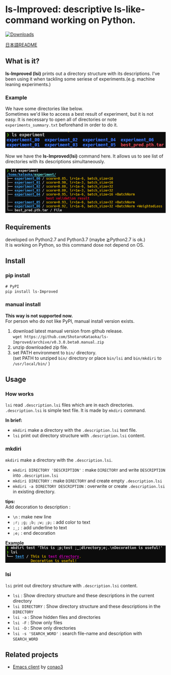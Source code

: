 # ls-Improved: descriptive ls-like-command working on Python.
[![Downloads](https://pepy.tech/badge/ls-improved)](https://pepy.tech/project/ls-improved)  

[日本語README](https://github.com/ShotaroKataoka/ls-Improved/blob/master/README.ja.md)

## What is it?
**ls-Improved (lsi)** prints out a directory structure with its descriptions. 
I've been using it when tackling some seriese of experiments.(e.g. machine leaning experiments.)  

### Example
We have some directories like below.  
Sometimes we'd like to access a best result of experiment, but it is not easy.  It is necessary to open all of directories or note `experiments_summary.txt` beforehand in order to do it.  

![ls](https://github.com/ShotaroKataoka/ls-Improved/blob/master/doc/images/ls_using.png)

Now we have the **ls-Improved(lsi)** command here.  It allows us to see list of directories with its descriptions simultaneously.  

![lsi](https://github.com/ShotaroKataoka/ls-Improved/blob/master/doc/images/lsi_using.png)

## Requirements
developed on Python2.7 and Python3.7 (maybe ≧Python2.7 is ok.)  
It is working on Python, so this command dose not depend on OS.  

## Install
### pip install
```
# PyPI
pip install ls-Improved
```

### manual install
**This way is not supported now.**  
For person who do not like PyPI, manual install version exists.  

1. download latest manual version from github release.  
`wget https://github.com/ShotaroKataoka/ls-Improved/archive/v0.3.0.beta0.manual.zip`  
2. unzip downloaded zip file.  
3. set PATH environment to `bin/` directory.  
(set PATH to unziped `bin/` directory or place `bin/lsi` and `bin/mkdiri` to `/usr/local/bin/` )  

## Usage
### How works
`lsi` read `.description.lsi` files which are in each directories.  
`.description.lsi` is simple text file.  It is made by `mkdiri` command.  

**In brief:**
- `mkdiri` make a directory with the `.description.lsi` text file.
- `lsi` print out directory structure with `.description.lsi` content.

### mkdiri
`mkdiri` make a directory with the `.description.lsi`.
- `mkdiri DIRECTORY 'DESCRIPTION'` : make `DIRECTORY` and write `DESCRIPTION` into `.description.lsi`  
- `mkdiri DIRECTORY` : make `DIRECTORY` and create empty `.description.lsi`  
- `mkdiri -a DIRECTORY DESCRIPTION` : overwrite or create `.description.lsi` in existing directory.  

**tips:**  
Add decoration to description :  
- `\n` : make new line
- `;r;` `;g;` `;b;` `;w;` `;p;` : add color to text
- `;_;` : add underline to text
- `;e;` : end decoration

**Example**  
![mkdiri_decoration](https://github.com/ShotaroKataoka/ls-Improved/blob/master/doc/images/mkdiri_decoration.png)  

### lsi
`lsi` print out directory structure with `.description.lsi` content.  
- `lsi` : Show directory structure and these descriptions in the current directory
- `lsi DIRECTORY` : Show directory structure and these descriptions in the `DIRECTORY`
- `lsi -a` : Show hidden files and directories
- `lsi -F` : Show only files
- `lsi -D` : Show only directories
- `lsi -s 'SEARCH_WORD'` : search file-name and description with `SEARCH_WORD`

## Related projects
- [Emacs client](https://github.com/conao3/dired-lsi.el) by [conao3](https://github.com/conao3)
